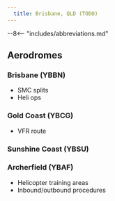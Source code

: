 ```yaml
---
  title: Brisbane, QLD (TODO)
---
```


--8<-- "includes/abbreviations.md"

## Aerodromes
### Brisbane (YBBN)
- SMC splits
- Heli ops

### Gold Coast (YBCG)
- VFR route

### Sunshine Coast (YBSU)

### Archerfield (YBAF)
- Helicopter training areas
- Inbound/outbound procedures